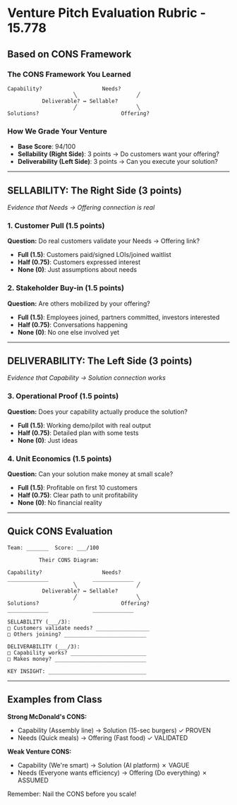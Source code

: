 # Venture Pitch Evaluation Rubric - 15.778
## Based on CONS Framework

### The CONS Framework You Learned
```
Capability?                   Needs?
                     ╲                   ╱
           Deliverable? ↔ Sellable?
                     ╱                   ╲
Solutions?                          Offering?
```

### How We Grade Your Venture
- **Base Score**: 94/100
- **Sellability (Right Side)**: 3 points → Do customers want your offering?
- **Deliverability (Left Side)**: 3 points → Can you execute your solution?

---

## SELLABILITY: The Right Side (3 points)
*Evidence that Needs → Offering connection is real*

### 1. Customer Pull (1.5 points)
**Question:** Do real customers validate your Needs → Offering link?
- **Full (1.5)**: Customers paid/signed LOIs/joined waitlist
- **Half (0.75)**: Customers expressed interest
- **None (0)**: Just assumptions about needs

### 2. Stakeholder Buy-in (1.5 points)
**Question:** Are others mobilized by your offering?
- **Full (1.5)**: Employees joined, partners committed, investors interested
- **Half (0.75)**: Conversations happening
- **None (0)**: No one else involved yet

---

## DELIVERABILITY: The Left Side (3 points)
*Evidence that Capability → Solution connection works*

### 3. Operational Proof (1.5 points)
**Question:** Does your capability actually produce the solution?
- **Full (1.5)**: Working demo/pilot with real output
- **Half (0.75)**: Detailed plan with some tests
- **None (0)**: Just ideas

### 4. Unit Economics (1.5 points)
**Question:** Can your solution make money at small scale?
- **Full (1.5)**: Profitable on first 10 customers
- **Half (0.75)**: Clear path to unit profitability
- **None (0)**: No financial reality

---

## Quick CONS Evaluation

```
Team: _______  Score: ___/100

          Their CONS Diagram:
          
Capability?                   Needs?
_____________              _____________
                     ╲                   ╱
           Deliverable? ↔ Sellable?
                     ╱                   ╲
Solutions?                          Offering?
_____________              _____________

SELLABILITY (___/3):
□ Customers validate needs? _________________
□ Others joining? __________________________

DELIVERABILITY (___/3):
□ Capability works? ________________________
□ Makes money? _____________________________

KEY INSIGHT: _______________________________
```

---

## Examples from Class

**Strong McDonald's CONS:**
- Capability (Assembly line) → Solution (15-sec burgers) ✓ PROVEN
- Needs (Quick meals) → Offering (Fast food) ✓ VALIDATED

**Weak Venture CONS:**
- Capability (We're smart) → Solution (AI platform) ✗ VAGUE
- Needs (Everyone wants efficiency) → Offering (Do everything) ✗ ASSUMED

Remember: Nail the CONS before you scale!